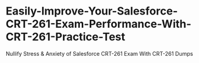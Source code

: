 # Easily-Improve-Your-Salesforce-CRT-261-Exam-Performance-With-CRT-261-Practice-Test
Nullify Stress &amp; Anxiety of Salesforce CRT-261 Exam With CRT-261 Dumps
